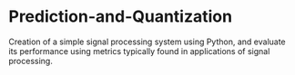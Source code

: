 # Prediction-and-Quantization
 Creation of a simple signal processing system using Python, and evaluate its performance using metrics typically found in applications of signal processing.
